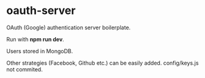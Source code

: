 # oauth-server
OAuth (Google) authentication server boilerplate.

Run with **npm run dev**. 

Users stored in MongoDB.

Other strategies (Facebook, Github etc.) can be easily added. config/keys.js not commited.
